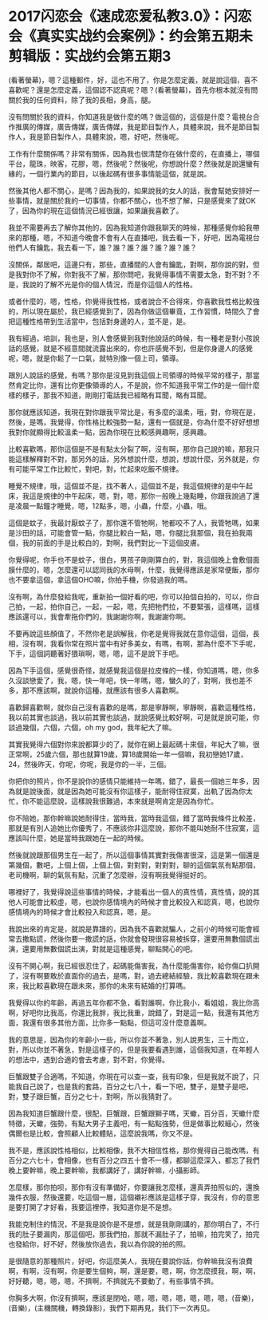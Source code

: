 # 2017闪恋会《速成恋爱私教3.0》：闪恋会《真实实战约会案例》：约会第五期未剪辑版：实战约会第五期3

(看著螢幕)，嗯？這種郵件，好，這也不用了，你是怎麼定義，就是說這個，喜不喜歡呢？還是怎麼定義，這個認不認真呢？嗯？(看著螢幕)，首先你根本就沒有問關於我的任何資料，除了我的長相，身高，腿。

沒有問關於我的資料，你知道我是做什麼的嗎？做這個的，這個是什麼？電視台合作推廣的傳媒，廣告傳媒，廣告傳媒，我是節目製作人，具體來說，我不是節目製作人，我是節目製作人，具體來說，嗯，好吧，然後呢。

工作有什麼關係嗎？非常有關係，因為我也很清楚你在做什麼的，在直播上，哪個平台，龍珠，映客，花膠，嗯，然後呢？然後呢，你想說什麼？然後就是說還蠻有緣的，一個行業內的節目，以後起碼有很多事情能這個，就是說。

然後其他人都不關心，是嗎？因為我的，如果說我的女人的話，我會幫她安排好一些事情，就是關於我的一切事情，你都不關心，也不想了解，只是感覺來了就OK了，因為你的現在這個情況已經很讓，如果讓我喜歡了。

我並不需要再去了解你其他的，因為我知道你跟我聊天的時候，那種感覺你給我帶來的那種，嗯，不知道今晚會不會有人在直播吧，我去看一下，好吧，因為電視台他們人有鑰匙，我去看一下，誰？誰？誰？誰？誰？誰？誰？

沒關係，鄰居吧，這邊只有，那些，直播間的人會有鑰匙，對啊，那你說的對，但是我對你不了解，你對我不了解，那你問吧，我覺得事情不需要太急，對不對？不是，我說的了解不光是你的個人情況，而是你這個人的性格。

或者什麼的，嗯，性格，你覺得我性格，或者說合不合得來，你喜歡我性格比較強的，所以現在屬於，我已經感覺到了，因為你做這個畢竟，工作習慣，時間久了會把這種性格帶到生活當中，包括對身邊的人，並不是，是。

我有經過，培訓，我也是，別人會感覺到我對他說話的時候，有一種老是對小孩說話的感覺，就是不經意間就流露出來的，你也許感覺不到，但是你身邊人的感覺呢，嗯，就是你鬆了一口氣，就特別像一個上司，領導。

跟別人說話的感覺，有嗎？那你是沒見到我這個上司領導的時候平常的樣子，那當然肯定比你，還有比你更像領導的人，不是說，你不知道我平常工作的是一個什麼樣的樣子，那我不知道，剛剛打電話我已經略有耳聞，略有耳聞。

那你就應該知道，我現在對你跟我平常比是，有多麼的溫柔，哦，對，你現在是，然後，是嗎，我覺得，你性格比較強勢一點，還有一個就是，你為什麼不好好想想我對你就顯得比較溫柔一點，因為你現在比較感興趣啊，感興趣。

比較喜歡嗎，那你這個是不是有點太分裂了啊，沒有啊，那你自己說的嘛，那我只能這樣解釋對不對，那另外的話，另外想說什麼，想說，想說什麼，另外就是，你有可能平常工作比較忙，對吧，對，忙起來吃飯不規律。

睡覺不規律，哦，這個並不是，找不著人，這個並不是，我這個規律的是中午起床，我這是規律的中午起床，嗯，對，嗯，那你一般晚上幾點睡，你跟我說過了還是凌晨一點鐘才睡覺，嗯，12點多，嗯，小蟲，什麼，小蟲，哦。

這個是蚊子，我最討厭蚊子了，那你還不管牠啊，牠都咬不了人，我管牠嗎，如果是沙田的話，可能會管一點，你腿比較白一點，嗯，你腿比我那個，我在拍我兩個，我的前面的手是比較白的，對啊，我們對比一下這個皮膚。

你覺得呢，你手也不是蚊子，很白，男孩子剛剛算白的，對，我這個晚上會敷個面膜什麼的，嗯，怎麼還可以認同我的水母啊，什麼，我覺得應該是家常便飯，那你也不要拿這個，拿這個OHO嘛，你拍手機，你發過我的嗎。

沒有啊，為什麼發給我呢，重新拍一個好看的吧，你可以拍個自拍的，可以，你自己拍，一起，拍你自己，一起，一起，嗯，先把牠們拉，不要緊張，這樣嗎，這樣應該還可以，我會牽拖你們的，我謝謝你啊，我謝謝你啊。

不要再說這些顏值了，不然你老是誤解我，你老是覺得我就在意你這個，這個，長相，沒有啊，我看你常在照片當中有好多美女，有嗎，有啊，那為什麼不下手呢，下手，這個詞聽著好猥瑣啊，嗯，嗯，這不是說下手吧。

因為下手這個，感覺很奇怪，就感覺我這個是拉皮條的一樣，你知道嗎，嗯，你多久沒談戀愛了，我，嗯，快一年吧，快一年嗎，嗯，蠻久的了，對啊，我也差不多，那不應該啊，就說你這種，就應該有很多人喜歡啊。

喜歡歸喜歡啊，就你自己沒有喜歡的是嗎，那是寧靜啊，寧靜啊，喜歡這種性格，我以前其實也談過，我以前其實也談過，就說感覺比較好啊，可是就是說可能，你談過幾個，六個，六個，oh my god，我年紀大了嘛。

其實我覺得六個對你來說都算少的了，就你在網上最起碼十來個，年紀大了嘛，很正常啊，25歲六個，那也就算19歲，算18歲開始一年一個嘛，我初戀她17歲，24，然後昨天，你呢，你呢，我是你的一半，三個。

你把你的照片，你不是說你的感情只能維持一年嗎，錯了，最長一個她三年多，因為就是說後面，就是因為她可能沒有你這樣子，能耐得住寂寞，出軌了因為你太忙，你不能這麼說，這樣說我很難過，本來就是啊肯定是因為你忙。

你不陪她，那你幹嘛說她耐得住，當時我，當時我這個，錯了當時我條件比較差，那就是有別人追她比你優秀了，不應該你非這麼說，那你不能叫她耐不住寂寞，這應該叫什麼，她是當時我跟她在一起的時候。

然後就說跟那個男生在一起了，所以這個事情其實對我傷害很深，這是第一個還是第幾個，數吧，上個上個，上個上個，對對對，對對對，聊的這個氣氛有點那個，老司機啊，聊的氣氛有點，沉重了怎麼辦，沒有啊我覺得挺好的。

哪裡好了，我覺得說這些事情的時候，才能看出一個人的真性情，真性情，說的其他人可能會比較虛，嗯，也說你感情境內的時候才會比較投入和認真，嗯，也說你感情境內的時候才會比較投入和認真，嗯，是。

我說出來的肯定是，就說是靠譜的，因為我不喜歡就騙人，之前小的時候可能會經常去撒點謊，然後你要一撒謊的話，你就會發現很容易被拆穿，還要用無數個謊出演，還要用無數個謊出演，對就是這種感覺，聊點開心的吧。

沒有不開心啊，我已經很忍住了，起碼能傷害我，為什麼能傷害你，給你傷口扒開了，沒有啊要敢於直面你的過去，是嗎，對，過去總結經驗，我比較喜歡現在跟未來，我比較喜歡現在跟未來，那你的未來有結婚的打算嗎。

我覺得以你的年齡，再過五年你都不急，看對誰啊，你比我小，看姐姐，我比你高啊，好吧你比我高，你還比我胖，我比我重，說錯了，對是這一點，我還有其他方面，我還有很多其他方面，比你多一點點，但這可沒什麼意義啊。

我的意思是，因為你的年齡小一些，所以你並不著急，別人說男生，三十而立，對，所以你並不著急，對是這樣子的，但是我要看遇到誰，這個我知道，在年輕人的想法中，遇到合適的會去考慮，對不對，你覺得。

巨蟹跟雙子合適嗎，不知道，你現在可以查一查，我有印象，但是我就不說了，只能我自己說了，也是我的套路，百分之七八十，看一下吧，雙子，是雙子是吧，對，雙子跟巨蟹，百分之七十，對啊，所以我猜對了。

因為我知道巨蟹跟什麼，很配，巨蟹跟，巨蟹跟獅子嗎，天蠍，百分百，天蠍什麼特徵，天蠍，強勢，有點大男子主義吧，有一點點強勢，但是做事比較細心，然後偶爾也是比較，會照顧人比較體貼，這麼說我嗎，你又不是。

我不是，應該說性格相似，比較相像，我不大相信性格，那你覺得自己能改嗎，有百分之六七十，會相像，也有百分之四五十會不一樣，都聊這麼深入，都忘了我們晚上要幹嘛，晚上要幹嘛，我都講好了，講好幹嘛，小攝影師。

怎麼樣，那你拍呗，那你有沒有準備好，你要讓我怎麼樣，還真弄拍照似的，還換幾件衣服，然後還要，吃這個一層，這個襯衫應該是這樣子穿，我沒有，你的意思是要打開了才好看，我要這裡停，我知道你是不是想。

我能克制住的情況，不是我是說你是不是想，就是我剛剛講的，那你明白了，不行我的肚子要漏肉，那這個吧，那我們拍，那就不漏肚子了，拍嘛，拍完笑了，拍完也發給你，好不好，然後放你過去，我以為你說的拍的照。

是很隨意的那種照片，好吧，你這麼美人，我現在要說你話，你幹嘛我沒有浪費啊，有啊，沒有啊，你是要生個夠，啊，還是要，嗯，啊，你怎麼摸我，啊，啊，好好聽，嗯，嗯，嗯，不擠啊，不擠就先不要動了，有些事情不擠。

你胸多大啊，你沒有擠啊，應該是閉哈，嗯，嗯，嗯，嗯，嗯，嗯，嗯，(音樂)，(音樂)，(主機關機，轉換錄影)，我們下期再見，我们下一次再见。

